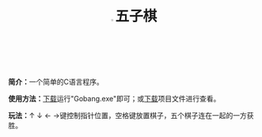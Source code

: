<!DOCTYPE html>
<html>
  <body>
  <h1 align=center>
    <img height="2.5%" width="2.5%" src="https://tse1-mm.cn.bing.net/th/id/R-C.d82bc0d98a2a9419f744662a60e9dc84?rik=kw2BsbVkFW1Mpw&riu=http%3a%2f%2fis4.mzstatic.com%2fimage%2fthumb%2fPurple18%2fv4%2f7e%2fed%2f1a%2f7eed1a07-08ba-f6ce-6486-c919da8d885f%2fsource%2f512x512bb.jpg&ehk=EarrdapLYOjOhvMs%2bx1FMXP6VMwQ8PMHRkqgL5YBEhw%3d&risl=&pid=ImgRaw">五子棋
  </h1>
    <p><b>简介：</b>一个简单的C语言程序。</p>
  <p><b>使用方法：</b><a href="https://github.com/Trrrrw/Gobang/releases/tag/0.0.1">下载</a>运行"Gobang.exe"即可；或<a href="https://github.com/Trrrrw/Gobang">下载</a>项目文件进行查看。</p>
  <p><b>玩法：</b>↑ ↓ ← →键控制指针位置，空格键放置棋子，五个棋子连在一起的一方获胜。</p>
</body>
</html>
